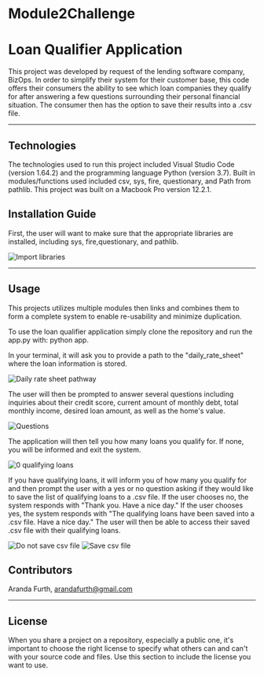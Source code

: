 # Module2Challenge
# Loan Qualifier Application

This project was developed by request of the lending software company, BizOps. In order to simplify their system for their customer base, this code offers their consumers the ability to see which loan companies they qualify for after answering a few questions surrounding their personal financial situation. The consumer then has the option to save their results into a .csv file.

---

## Technologies

The technologies used to run this project included Visual Studio Code (version 1.64.2) and the programming language Python (version 3.7). Built in modules/functions used included csv, sys, fire, questionary, and Path from pathlib. This project was built on a Macbook Pro version 12.2.1.


## Installation Guide

First, the user will want to make sure that the appropriate libraries are installed, including sys, fire,questionary, and pathlib.

![Import libraries](https://github.com/arfylarfy/Module2Challenge_/blob/master/data/Screen%20Shots/Import%20modules_libraries%20screenshot.png)

---

## Usage

This projects utilizes multiple modules then links and combines them to form a complete system to enable re-usability and minimize duplication.

To use the loan qualifier application simply clone the repository and run the app.py with: python app.

In your terminal, it will ask you to provide a path to the "daily_rate_sheet" where the loan information is stored.

![Daily rate sheet pathway](https://github.com/arfylarfy/Module2Challenge_/blob/master/data/Screen%20Shots/csv%20pathway.png)

The user will then be prompted to answer several questions including inquiries about their credit score, current amount of monthly debt, total monthly income, desired loan amount, as well as the home's value.

![Questions](https://github.com/arfylarfy/Module2Challenge_/blob/master/data/Screen%20Shots/Questions%20screen%20shot.png)

The application will then tell you how many loans you qualify for. If none, you will be informed and exit the system. 

![0 qualifying loans](https://github.com/arfylarfy/Module2Challenge_/blob/master/data/Screen%20Shots/0%20qualifying%20loans.png)

If you have qualifying loans, it will inform you of how many you qualify for and then prompt the user with a yes or no question asking if they would like to save the list of qualifying loans to a .csv file.
If the user chooses no, the system responds with "Thank you. Have a nice day." If the user chooses yes, the system responds with "The qualifying loans have been saved into a .csv file. Have a nice day." The user will then be able to access their saved .csv file with their qualifying loans.

![Do not save csv file](https://github.com/arfylarfy/Module2Challenge_/blob/master/data/Screen%20Shots/No%20to%20saving%20csv.png)
![Save csv file](https://github.com/arfylarfy/Module2Challenge_/blob/master/data/Screen%20Shots/Yes%20save%20csv.png)

## Contributors

Aranda Furth, arandafurth@gmail.com

---

## License

When you share a project on a repository, especially a public one, it's important to choose the right license to specify what others can and can't with your source code and files. Use this section to include the license you want to use.
